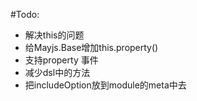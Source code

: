 #Todo:
* 解决this的问题 
* 给Mayjs.Base增加this.property()
* 支持property 事件
* 减少dsl中的方法
* 把includeOption放到module的meta中去